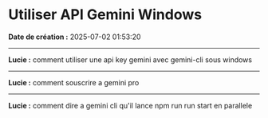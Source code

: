 # Utiliser API Gemini Windows

**Date de création :** 2025-07-02 01:53:20

---

**Lucie :**
comment utiliser une api key gemini avec gemini-cli sous windows

---

**Lucie :**
comment souscrire a gemini pro

---

**Lucie :**
comment dire a gemini cli qu'il lance npm run run start en parallele
